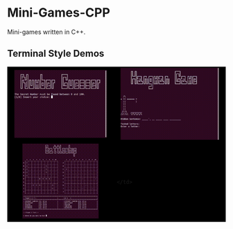 # Mini-Games-CPP
Mini-games written in C++.

## Terminal Style Demos
<table>
  <tr>
    <td style="border-color: black; background-color: black;">
      <img src="./Terminal Style/NumberGuesser/assets/number_guesser_demo.gif" alt="Number Guesser Demo">
    </td>
    <td style="border-color: black; background-color: black;">
      <img src="./Terminal Style/HangmanGame/assets/hangman_demo.gif" alt="Hangman Demo">
    </td>
  </tr>

  <tr>
    <td style="border-color: black; background-color: black;">
      <img src="./Terminal Style/Battleship/assets/battleship_demo.gif" alt="Number Guesser Demo">
    </td>
    <td style="border-color: black; background-color: black;">
      
    </td>
  </tr>
</table>
